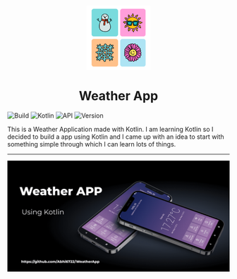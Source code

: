 <p align="center">
    <a href="https://github.com/Abhi6722/WeatherApp">
        <img alt="Weather App" src="https://github.com/Abhi6722/WeatherApp/blob/master/.github/Logo.png" width="146">
    </a>
</p>

<h1 align="center">
    Weather App
</h1>

![Build](https://img.shields.io/badge/Build-Passing-success?https://img.shields.io/endpoint?url=https://language-translator-abhi6722.herokuapp.com&style=for-the-badge)
![Kotlin](https://img.shields.io/badge/Made_with-Kotlin-blueviolet?style=for-the-badge)
![API](https://img.shields.io/badge/API-Openweathermap-green?url=https://openweathermap.org/api&style=for-the-badge)
![Version](https://img.shields.io/badge/Version-v1-fcba03?style=for-the-badge)



This is a Weather Application made with Kotlin. I am learning Kotlin so I decided to build a app using Kotlin and I came up with an idea to start with something simple through which I can learn lots of things.


***


<img src="https://github.com/Abhi6722/WeatherApp/blob/master/.github/WeatherApp.png" align="centre">
